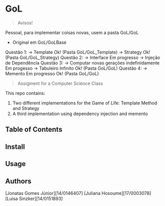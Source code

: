 # GoL

> Avisos!

Pessoal, para implementar coisas novas, usem a pasta GoL/GoL
- Original em GoL/GoLBase

Questão 1:
    -> Template Ok! (Pasta GoL/GoL_Template)
    -> Strategy Ok! (Pasta GoL/GoL_Strategy)
Questão 2:
    -> Interface Em progresso
    -> Injeção de Dependência
Questão 3:
    -> Computar novas gerações indefinidamente Em progesso
    -> Tabuleiro Infinito Ok! (Pasta GoL/GoL)
Questão 4:
    -> Memento Em progresso Ok! (Pasta GoL/GoL)

> Assigment for a Computer Science Class

This repo contains:
1. Two different implementations for the Game of Life: Template Method and Strategy
2. A third implementation using dependency injection and memento

## Table of Contents

## Install

## Usage

## Authors  
[Jonatas Gomes Júnior][14/0146407]
[Juliana Hosoume][17/0003078]
[Luisa Sinzker][14/0151893]

